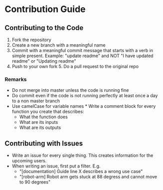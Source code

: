 # Contribution Guide

## Contributing to the Code

1. Fork the repository
2. Create a new branch with a meaningful name
3. Commit with a meaningful commit message that starts with a verb in simple present.
    Example:     "update readme" and NOT "I have updated readme" or "Updating readme"
4. Push to your own fork 5. Do a pull request to the original repo

### Remarks

* Do not merge into master unless the code is running fine
* Do commit even if the code is not running perfectly at least once a day to a non master branch
* Use camelCase for variable names * Write a comment block for every function you create that describes:
    * What the function does
    * What are its inputs
    * What are its outputs

## Contributing with Issues

* Write an issue for every single thing. This creates information for the upcoming users. 
* When writing an issue, first put a filter. E.g. 
    * "[documentation] Guide line X describes a wrong use case"
    * "[robot-arm] Robot arm gets stuck at 88 degress and cannot move to 90 degrees"
